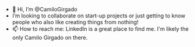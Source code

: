 - 👋 Hi, I’m @CamiloGirgado
- I’m looking to collaborate on start-up projects or just getting to know people who also like creating things from nothing!
- 📫 How to reach me: LinkedIn is a great place to find me. I'm likely the only Camilo Girgado on there.

<!---
CamiloGirgado/CamiloGirgado is a ✨ special ✨ repository because its `README.md` (this file) appears on your GitHub profile.
You can click the Preview link to take a look at your changes.
--->
